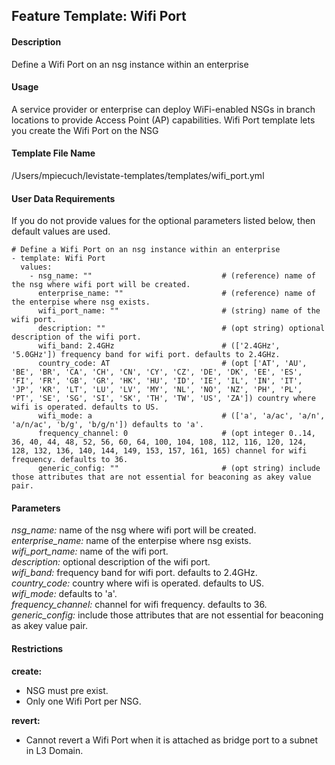 ## Feature Template: Wifi Port
#### Description
Define a Wifi Port on an nsg instance within an enterprise

#### Usage
A service provider or enterprise can deploy WiFi-enabled NSGs in branch locations to provide Access Point (AP) capabilities. Wifi Port template lets you create the Wifi Port on the NSG

#### Template File Name
/Users/mpiecuch/levistate-templates/templates/wifi_port.yml

#### User Data Requirements
If you do not provide values for the optional parameters listed below, then default values are used.

```
# Define a Wifi Port on an nsg instance within an enterprise
- template: Wifi Port
  values:
    - nsg_name: ""                             # (reference) name of the nsg where wifi port will be created.
      enterprise_name: ""                      # (reference) name of the enterpise where nsg exists.
      wifi_port_name: ""                       # (string) name of the wifi port.
      description: ""                          # (opt string) optional description of the wifi port.
      wifi_band: 2.4GHz                        # (['2.4GHz', '5.0GHz']) frequency band for wifi port. defaults to 2.4GHz.
      country_code: AT                         # (opt ['AT', 'AU', 'BE', 'BR', 'CA', 'CH', 'CN', 'CY', 'CZ', 'DE', 'DK', 'EE', 'ES', 'FI', 'FR', 'GB', 'GR', 'HK', 'HU', 'ID', 'IE', 'IL', 'IN', 'IT', 'JP', 'KR', 'LT', 'LU', 'LV', 'MY', 'NL', 'NO', 'NZ', 'PH', 'PL', 'PT', 'SE', 'SG', 'SI', 'SK', 'TH', 'TW', 'US', 'ZA']) country where wifi is operated. defaults to US.
      wifi_mode: a                             # (['a', 'a/ac', 'a/n', 'a/n/ac', 'b/g', 'b/g/n']) defaults to 'a'.
      frequency_channel: 0                     # (opt integer 0..14, 36, 40, 44, 48, 52, 56, 60, 64, 100, 104, 108, 112, 116, 120, 124, 128, 132, 136, 140, 144, 149, 153, 157, 161, 165) channel for wifi frequency. defaults to 36.
      generic_config: ""                       # (opt string) include those attributes that are not essential for beaconing as akey value pair.

```

#### Parameters
*nsg_name:* name of the nsg where wifi port will be created.<br>
*enterprise_name:* name of the enterpise where nsg exists.<br>
*wifi_port_name:* name of the wifi port.<br>
*description:* optional description of the wifi port.<br>
*wifi_band:* frequency band for wifi port. defaults to 2.4GHz.<br>
*country_code:* country where wifi is operated. defaults to US.<br>
*wifi_mode:* defaults to 'a'.<br>
*frequency_channel:* channel for wifi frequency. defaults to 36.<br>
*generic_config:* include those attributes that are not essential for beaconing as akey value pair.<br>


#### Restrictions
**create:**
* NSG must pre exist.
* Only one Wifi Port per NSG.

**revert:**
* Cannot revert a Wifi Port when it is attached as bridge port to a subnet in L3 Domain.

